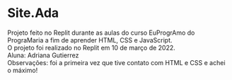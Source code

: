 # Site.Ada
Projeto feito no Replit durante as aulas do curso EuProgrAmo do PrograMaria a fim de aprender HTML, CSS e JavaScript.<br>
O projeto foi realizado no Replit em 10 de março de 2022.<br>
Aluna: Adriana Gutierrez<br>
Observações: foi a primeira vez que tive contato com HTML e CSS e achei o máximo!
